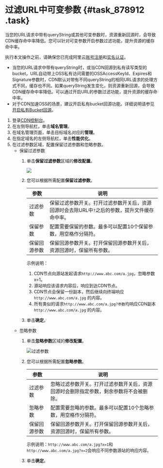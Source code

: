 # 过滤URL中可变参数 {#task_878912 .task}

当您的URL请求中带有queryString或其他可变参数时，资源重新回源时，会导致CDN缓存命中率降低。您可以针对可变参数开启参数过滤功能，提升资源的缓存命中率。

执行本文操作之前，请确保您已完成阿里云[账号注册](https://account.aliyun.com/register/register.htm)和[实名认证](https://account.console.aliyun.com/#/auth/home)。

-   当您的URL请求中带有queryString时，或当CDN回源到私有读写类型的bucket，URL自动带上OSS私有访问需要的OSSAccessKeyId、Expires和Signature参数时，CDN默认对带有不同queryString的相同URL请求的处理方式不同，缓存也不同。如果queryString发生变化，则资源重新回源，会导致CDN缓存命中率降低。可以通过开启URL的参数过滤功能，提升资源的缓存命中率。
-   对于CDN加速OSS的场景，建议开启私有bucket回源功能。详细说明请参见[开启私有Bucket回源](../cn.zh-CN/域名管理/回源配置/开启私有Bucket回源授权.md#)。

1.  登录[CDN控制台](https://cdn.console.aliyun.com)。
2.  在左侧导航栏，单击**域名管理**。
3.  在域名管理页面，单击目标域名对应的**管理**。
4.  在指定域名的左侧导航栏，单击**性能优化**。
5.  在过滤参数区域，配置保留过滤参数和忽略参数。 
    -   保留过滤参数
        1.  单击**保留过滤参数**区域的**修改配置**。

            ![](http://static-aliyun-doc.oss-cn-hangzhou.aliyuncs.com/assets/img/5161/156687326457056_zh-CN.png)

        2.  您可以根据所需配置**保留过滤参数**。

            |参数|说明|
            |--|--|
            |过滤参数|保留过滤参数开关。打开过滤参数开关后，资源回源时会去除URL中`?`之后的参数，提升文件缓存命中率。|
            |保留参数|配置需要保留的参数。最多可以配置10个保留参数，用空格作分隔符。|
            |保留回源参数|保留回源参数开关。打开保留回源参数开关后，资源回源时，保留所有参数。|

            示例说明：

            1.  CDN节点向源站发起请求`http://www.abc.com/a.jpg`，忽略参数x=1。
            2.  源站响应该请求内容后，响应到达CDN节点。
            3.  CDN节点会保留一份副本，然后继续向终端响应 `http://www.abc.com/a.jpg` 的内容。
            4.  所有类似的请求`http://www.abc.com/a.jpg?参数`均响应CDN副本`http://www.abc.com/a.jpg` 的内容。
        3.  单击**确定**。
    -   忽略参数
        1.  单击**忽略参数**区域的**修改配置**。

            ![过滤参数](http://static-aliyun-doc.oss-cn-hangzhou.aliyuncs.com/assets/img/5161/15668732657304_zh-CN.png)

        2.  您可以根据所需配置**忽略参数**。

            |参数|说明|
            |--|--|
            |过滤参数|忽略过滤参数开关。打开过滤参数开关后，资源回源时会删除指定参数，剩余参数将不会被删除。|
            |忽略参数|配置需要忽略的参数。最多可以配置10个忽略参数，用空格作分隔符。|
            |保留回源参数|保留回源参数开关。打开保留回源参数开关后，资源回源时，保留所有参数。|

            示例说明：`http://www.abc.com/a.jpg?x=1`和`http://www.abc.com/a.jpg?x=2`会响应不同参数源站的响应内容。

        3.  单击**确定**。

